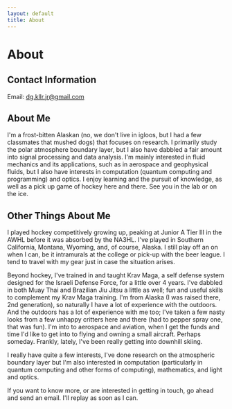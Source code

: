 ```yaml
---
layout: default
title: About
---
```


# About

## Contact Information

Email: dg.kllr.jr@gmail.com

## About Me

I'm a frost-bitten Alaskan (no, we don't live in igloos, but I had a few classmates that mushed dogs) that focuses on research. I primarily study the polar atmosphere boundary layer, but I also have dabbled a fair amount into signal processing and data analysis. I'm mainly interested in fluid mechanics and its applications, such as in aerospace and geophysical fluids, but I also have interests in computation (quantum computing and programming) and optics. I enjoy learning and the pursuit of knowledge, as well as a pick up game of hockey here and there. See you in the lab or on the ice.

## Other Things About Me

I played hockey competitively growing up, peaking at Junior A Tier III in the AWHL before it was absorbed by the NA3HL. I've played in Southern California, Montana, Wyoming, and, of course, Alaska. I still play off an on when I can, be it intramurals at the college or pick-up with the beer league. I tend to travel with my gear just in case the situation arises.

Beyond hockey, I've trained in and taught Krav Maga, a self defense system designed for the Israeli Defense Force, for a little over 4 years. I've dabbled in both Muay Thai and Brazilian Jiu Jitsu a little as well; fun and useful skills to complement my Krav Maga training. I'm from Alaska (I was raised there, 2nd generation), so naturally I have a lot of experience with the outdoors. And the outdoors has a lot of experience with me too; I've taken a few nasty looks from a few unhappy critters here and there (had to pepper spray one, that was fun). I'm into to aerospace and aviation, when I get the funds and time I'd like to get into to flying and owning a small aircraft. Perhaps someday. Frankly, lately, I've been really getting into downhill skiing.

I really have quite a few interests, I've done research on the atmospheric boundary layer but I'm also interested in computation (particularly in quantum computing and other forms of computing), mathematics, and light and optics.

If you want to know more, or are interested in getting in touch, go ahead and send an email. I'll replay as soon as I can.
